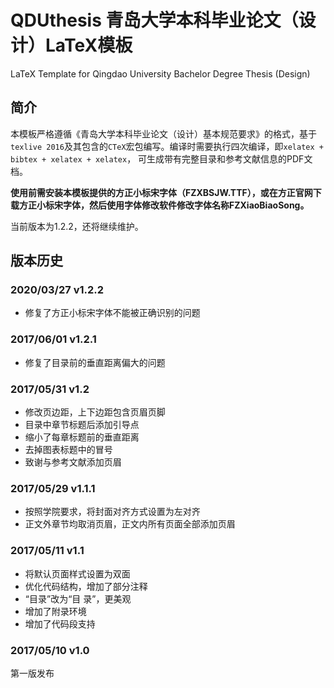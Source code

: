 # QDUthesis 青岛大学本科毕业论文（设计）LaTeX模板
LaTeX Template for Qingdao University Bachelor Degree Thesis (Design)
## 简介 
本模板严格遵循《青岛大学本科毕业论文（设计）基本规范要求》的格式，基于`texlive 2016`及其包含的`CTeX`宏包编写。编译时需要执行四次编译，即`xelatex + bibtex + xelatex + xelatex`， 可生成带有完整目录和参考文献信息的PDF文档。

**使用前需安装本模板提供的方正小标宋字体（FZXBSJW.TTF），或在方正官网下载方正小标宋字体，然后使用字体修改软件修改字体名称FZXiaoBiaoSong。**

当前版本为1.2.2，还将继续维护。

## 版本历史
### 2020/03/27 v1.2.2

- 修复了方正小标宋字体不能被正确识别的问题

### 2017/06/01 v1.2.1

- 修复了目录前的垂直距离偏大的问题

### 2017/05/31 v1.2
- 修改页边距，上下边距包含页眉页脚
- 目录中章节标题后添加引导点
- 缩小了每章标题前的垂直距离
- 去掉图表标题中的冒号
- 致谢与参考文献添加页眉

### 2017/05/29 v1.1.1
- 按照学院要求，将封面对齐方式设置为左对齐
- 正文外章节均取消页眉，正文内所有页面全部添加页眉

### 2017/05/11 v1.1
- 将默认页面样式设置为双面
- 优化代码结构，增加了部分注释
- “目录”改为“目 录”，更美观
- 增加了附录环境
- 增加了代码段支持

### 2017/05/10 v1.0
第一版发布
